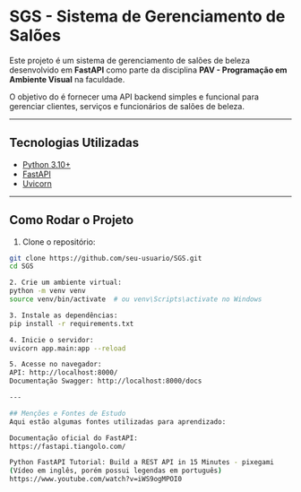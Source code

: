 # SGS - Sistema de Gerenciamento de Salões

Este projeto é um sistema de gerenciamento de salões de beleza desenvolvido em **FastAPI** como parte da disciplina **PAV - Programação em Ambiente Visual** na faculdade.

O objetivo do é fornecer uma API backend simples e funcional para gerenciar clientes, serviços e funcionários de salões de beleza.

---

## Tecnologias Utilizadas

- [Python 3.10+](https://www.python.org/)
- [FastAPI](https://fastapi.tiangolo.com/)
- [Uvicorn](https://www.uvicorn.org/)

---

## Como Rodar o Projeto

1. Clone o repositório:
  ```bash
  git clone https://github.com/seu-usuario/SGS.git
  cd SGS

2. Crie um ambiente virtual:
  python -m venv venv
  source venv/bin/activate  # ou venv\Scripts\activate no Windows

3. Instale as dependências:
  pip install -r requirements.txt

4. Inicie o servidor:
  uvicorn app.main:app --reload

5. Acesse no navegador:
  API: http://localhost:8000/
  Documentação Swagger: http://localhost:8000/docs

---

## Menções e Fontes de Estudo
Aqui estão algumas fontes utilizadas para aprendizado:

Documentação oficial do FastAPI:
https://fastapi.tiangolo.com/

Python FastAPI Tutorial: Build a REST API in 15 Minutes - pixegami
(Vídeo em inglês, porém possui legendas em português)
https://www.youtube.com/watch?v=iWS9ogMPOI0
